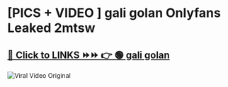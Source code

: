 
 # [PICS + VIDEO ] gali golan Onlyfans Leaked 2mtsw

## <h2><a href="https://clipsfans.com/gali_golan&ref=git">🔗 Click to LINKS ⏩⏩ 👉 🟢 gali golan </a></h2>

<a href="https://clipsfans.com/gali_golan&ref=git" rel="nofollow" data-target="animated-image.originalLink"><img src="https://i.ibb.co.com/xMMVF88/686577567.gif" alt="Viral Video Original" style="max-width: 100%; display: inline-block;" data-target="animated-image.originalImage"></a>

